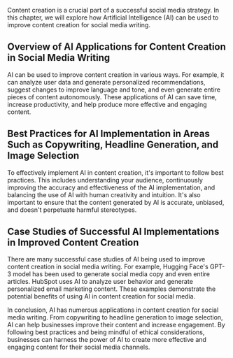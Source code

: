 
Content creation is a crucial part of a successful social media strategy. In this chapter, we will explore how Artificial Intelligence (AI) can be used to improve content creation for social media writing.

Overview of AI Applications for Content Creation in Social Media Writing
------------------------------------------------------------------------

AI can be used to improve content creation in various ways. For example, it can analyze user data and generate personalized recommendations, suggest changes to improve language and tone, and even generate entire pieces of content autonomously. These applications of AI can save time, increase productivity, and help produce more effective and engaging content.

Best Practices for AI Implementation in Areas Such as Copywriting, Headline Generation, and Image Selection
-----------------------------------------------------------------------------------------------------------

To effectively implement AI in content creation, it's important to follow best practices. This includes understanding your audience, continuously improving the accuracy and effectiveness of the AI implementation, and balancing the use of AI with human creativity and intuition. It's also important to ensure that the content generated by AI is accurate, unbiased, and doesn't perpetuate harmful stereotypes.

Case Studies of Successful AI Implementations in Improved Content Creation
--------------------------------------------------------------------------

There are many successful case studies of AI being used to improve content creation in social media writing. For example, Hugging Face's GPT-3 model has been used to generate social media copy and even entire articles. HubSpot uses AI to analyze user behavior and generate personalized email marketing content. These examples demonstrate the potential benefits of using AI in content creation for social media.

In conclusion, AI has numerous applications in content creation for social media writing. From copywriting to headline generation to image selection, AI can help businesses improve their content and increase engagement. By following best practices and being mindful of ethical considerations, businesses can harness the power of AI to create more effective and engaging content for their social media channels.
